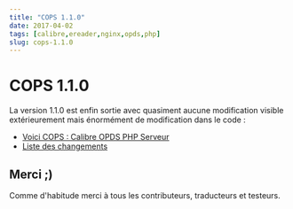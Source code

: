 ```yaml
---
title: "COPS 1.1.0"
date: 2017-04-02
tags: [calibre,ereader,nginx,opds,php]
slug: cops-1.1.0
---
```

# COPS 1.1.0

La version 1.1.0 est enfin sortie avec quasiment aucune modification visible extérieurement mais énormément de modification dans le code :

* [Voici COPS : Calibre OPDS PHP Serveur](/fr/oss/calibre-opds-php-server)
* [Liste des changements](/fr/oss/calibre-opds-php-server-changelog)

## Merci ;)

Comme d'habitude merci à tous les contributeurs, traducteurs et testeurs.

